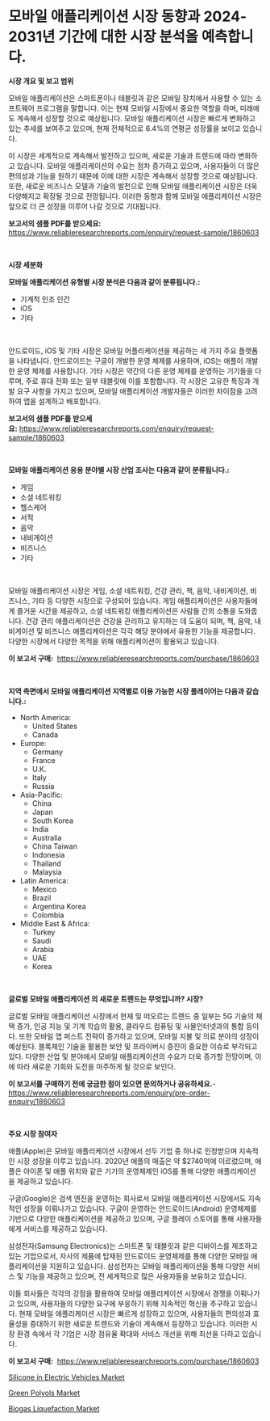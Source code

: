 <p><h1>모바일 애플리케이션 시장 동향과 2024-2031년 기간에 대한 시장 분석을 예측합니다.</h1></p><p><strong>시장 개요 및 보고 범위</strong></p>
<p><p>모바일 애플리케이션은 스마트폰이나 태블릿과 같은 모바일 장치에서 사용할 수 있는 소프트웨어 프로그램을 말합니다. 이는 현재 모바일 시장에서 중요한 역할을 하며, 미래에도 계속해서 성장할 것으로 예상됩니다. 모바일 애플리케이션 시장은 빠르게 변화하고 있는 추세를 보여주고 있으며, 현재 전체적으로 6.4%의 연평균 성장률을 보이고 있습니다.</p><p>이 시장은 세계적으로 계속해서 발전하고 있으며, 새로운 기술과 트렌드에 따라 변화하고 있습니다. 모바일 애플리케이션의 수요는 점차 증가하고 있으며, 사용자들이 더 많은 편의성과 기능을 원하기 때문에 이에 대한 시장은 계속해서 성장할 것으로 예상됩니다. 또한, 새로운 비즈니스 모델과 기술의 발전으로 인해 모바일 애플리케이션 시장은 더욱 다양해지고 확장될 것으로 전망됩니다. 이러한 동향과 함께 모바일 애플리케이션 시장은 앞으로 더 큰 성장을 이루어 나갈 것으로 기대됩니다.</p></p>
<p><strong>보고서의 샘플 PDF를 받으세요:</strong> <a href="https://www.reliableresearchreports.com/enquiry/request-sample/1860603">https://www.reliableresearchreports.com/enquiry/request-sample/1860603</a></p>
<p>&nbsp;</p>
<p><strong>시장 세분화</strong></p>
<p><strong>모바일 애플리케이션 유형별 시장 분석은 다음과 같이 분류됩니다.:</strong></p>
<p><ul><li>기계적 인조 인간</li><li>iOS</li><li>기타</li></ul></p>
<p>&nbsp;</p>
<p><p>안드로이드, iOS 및 기타 시장은 모바일 어플리케이션을 제공하는 세 가지 주요 플랫폼을 나타냅니다. 안드로이드는 구글이 개발한 운영 체제를 사용하며, iOS는 애플이 개발한 운영 체제를 사용합니다. 기타 시장은 약간의 다른 운영 체제를 운영하는 기기들을 다루며, 주로 휴대 전화 또는 일부 태블릿에 이를 포함합니다. 각 시장은 고유한 특징과 개발 요구 사항을 가지고 있으며, 모바일 애플리케이션 개발자들은 이러한 차이점을 고려하여 앱을 설계하고 배포합니다.</p></p>
<p><strong>보고서의 샘플 PDF를 받으세요:</strong>&nbsp;<a href="https://www.reliableresearchreports.com/enquiry/request-sample/1860603">https://www.reliableresearchreports.com/enquiry/request-sample/1860603</a></p>
<p>&nbsp;</p>
<p><strong> 모바일 애플리케이션 응용 분야별 시장 산업 조사는 다음과 같이 분류됩니다.:</strong></p>
<p><ul><li>게임</li><li>소셜 네트워킹</li><li>헬스케어</li><li>서적</li><li>음악</li><li>내비게이션</li><li>비즈니스</li><li>기타</li></ul></p>
<p>&nbsp;</p>
<p><p>모바일 애플리케이션 시장은 게임, 소셜 네트워킹, 건강 관리, 책, 음악, 내비게이션, 비즈니스, 기타 등 다양한 시장으로 구성되어 있습니다. 게임 애플리케이션은 사용자들에게 즐거운 시간을 제공하고, 소셜 네트워킹 애플리케이션은 사람들 간의 소통을 도와줍니다. 건강 관리 애플리케이션은 건강을 관리하고 유지하는 데 도움이 되며, 책, 음악, 내비게이션 및 비즈니스 애플리케이션은 각각 해당 분야에서 유용한 기능을 제공합니다. 다양한 시장에서 다양한 목적을 위해 애플리케이션이 활용되고 있습니다.</p></p>
<p><strong>이 보고서 구매:</strong>&nbsp; <a href="https://www.reliableresearchreports.com/purchase/1860603">https://www.reliableresearchreports.com/purchase/1860603</a></p>
<p>&nbsp;</p>
<p><strong>지역 측면에서 모바일 애플리케이션 지역별로 이용 가능한 시장 플레이어는 다음과 같습니다.:</strong></p>
<p><ul>
    <li>
        North America:
        <ul>
            <li>United States</li>
            <li>Canada</li>
        </ul>
    </li>
    <li>
        Europe:
        <ul>
            <li>Germany</li>
            <li>France</li>
            <li>U.K.</li>
            <li>Italy</li>
            <li>Russia</li>
        </ul>
    </li>
    <li>
        Asia-Pacific:
        <ul>
            <li>China</li>
            <li>Japan</li>
            <li>South Korea</li>
            <li>India</li>
            <li>Australia</li>
            <li>China Taiwan</li>
            <li>Indonesia</li>
            <li>Thailand</li>
            <li>Malaysia</li>
        </ul>
    </li>
    <li>
        Latin America:
        <ul>
            <li>Mexico</li>
            <li>Brazil</li>
            <li>Argentina Korea</li>
            <li>Colombia</li>
        </ul>
    </li>
    <li>
        Middle East & Africa:
        <ul>
            <li>Turkey</li>
            <li>Saudi</li>
            <li>Arabia</li>
            <li>UAE</li>
            <li>Korea</li>
        </ul>
    </li>
    </ul></p>
<p>&nbsp;</p>
<p><strong>글로벌 모바일 애플리케이션 의 새로운 트렌드는 무엇입니까? 시장?</strong></p>
<p><p>글로벌 모바일 애플리케이션 시장에서 현재 및 떠오르는 트렌드 중 일부는 5G 기술의 채택 증가, 인공 지능 및 기계 학습의 활용, 클라우드 컴퓨팅 및 사물인터넷과의 통합 등이다. 또한 모바일 앱 퍼스트 전략이 증가하고 있으며, 모바일 지불 및 의료 분야의 성장이 예상된다. 블록체인 기술을 활용한 보안 및 프라이버시 증진이 중요한 이슈로 부각되고 있다. 다양한 산업 및 분야에서 모바일 애플리케이션의 수요가 더욱 증가할 전망이며, 이에 따라 새로운 기회와 도전을 마주하게 될 것으로 보인다.</p></p>
<p><strong>이 보고서를 구매하기 전에 궁금한 점이 있으면 문의하거나 공유하세요.</strong>- <a href="https://www.reliableresearchreports.com/enquiry/pre-order-enquiry/1860603">https://www.reliableresearchreports.com/enquiry/pre-order-enquiry/1860603</a></p>
<p>&nbsp;</p>
<p><strong>주요 시장 참여자</strong></p>
<p><p>애플(Apple)은 모바일 애플리케이션 시장에서 선두 기업 중 하나로 인정받으며 지속적인 시장 성장을 이루고 있습니다. 2020년 애플의 매출은 약 $2740억에 이르렀으며, 애플은 아이폰 및 애플 워치와 같은 기기의 운영체제인 iOS를 통해 다양한 애플리케이션을 제공하고 있습니다.</p><p>구글(Google)은 검색 엔진을 운영하는 회사로서 모바일 애플리케이션 시장에서도 지속적인 성장을 이뤄나가고 있습니다. 구글이 운영하는 안드로이드(Android) 운영체제를 기반으로 다양한 애플리케이션을 제공하고 있으며, 구글 플레이 스토어를 통해 사용자들에게 서비스를 제공하고 있습니다.</p><p>삼성전자(Samsung Electronics)는 스마트폰 및 태블릿과 같은 디바이스를 제조하고 있는 기업으로서, 자사의 제품에 탑재된 안드로이드 운영체제를 통해 다양한 모바일 애플리케이션을 지원하고 있습니다. 삼성전자는 모바일 애플리케이션을 통해 다양한 서비스 및 기능을 제공하고 있으며, 전 세계적으로 많은 사용자들을 보유하고 있습니다.</p><p>이들 회사들은 각각의 강점을 활용하여 모바일 애플리케이션 시장에서 경쟁을 이뤄나가고 있으며, 사용자들의 다양한 요구에 부응하기 위해 지속적인 혁신을 추구하고 있습니다. 현재 모바일 애플리케이션 시장은 빠르게 성장하고 있으며, 사용자들의 편의성과 효율성을 증대하기 위한 새로운 트렌드와 기술이 계속해서 등장하고 있습니다. 이러한 시장 환경 속에서 각 기업은 시장 점유율 확대와 서비스 개선을 위해 최선을 다하고 있습니다.</p></p>
<p><strong>이 보고서 구매:</strong>&nbsp;&nbsp;<a href="https://www.reliableresearchreports.com/purchase/1860603">https://www.reliableresearchreports.com/purchase/1860603</a></p>
<p><p><a href="https://github.com/redneck06/Market-Research-Report-List-2/blob/main/silicone-in-electric-vehicles-market.md">Silicone in Electric Vehicles Market</a></p><p><a href="https://github.com/peachesmcdowel1/Market-Research-Report-List-1/blob/main/green-polyols-market.md">Green Polyols Market</a></p><p><a href="https://github.com/nicoletavirag/Market-Research-Report-List-2/blob/main/biogas-liquefaction-market.md">Biogas Liquefaction Market</a></p></p>
